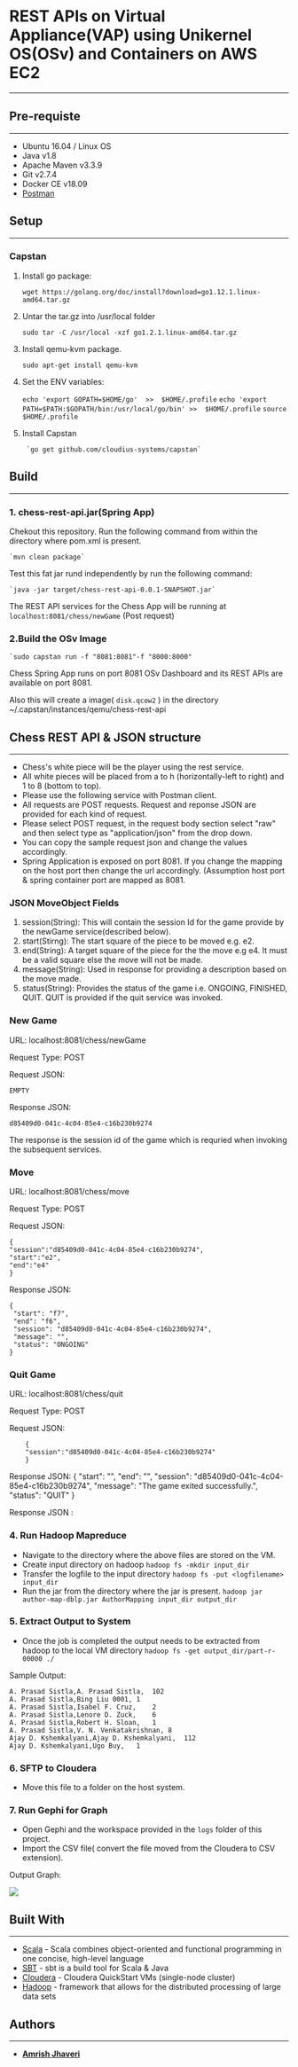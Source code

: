 # REST APIs on Virtual Appliance(VAP) using Unikernel OS(OSv) and Containers on AWS EC2 #

----------

## Pre-requiste ##

----------

- Ubuntu 16.04 / Linux OS
- Java v1.8
- Apache Maven v3.3.9
- Git v2.7.4
- Docker CE v18.09
- [Postman](https://www.getpostman.com/downloads/) 

## Setup  ##

----------

### Capstan ###
1. Install go package:

	`wget https://golang.org/doc/install?download=go1.12.1.linux-amd64.tar.gz`
	
2. Untar the tar.gz into /usr/local folder	

	`sudo tar -C /usr/local -xzf go1.2.1.linux-amd64.tar.gz`
	
3. Install qemu-kvm package.

	`sudo apt-get install qemu-kvm`			

4. Set the ENV variables:

	`echo 'export GOPATH=$HOME/go'  >>  $HOME/.profile`
	`echo 'export PATH=$PATH:$GOPATH/bin:/usr/local/go/bin' >>  $HOME/.profile`
	`source $HOME/.profile`

5. Install Capstan            

        `go get github.com/cloudius-systems/capstan`


## Build ##

----------

### 1. chess-rest-api.jar(Spring App) ###

Chekout this repository. Run the following command from within the directory where pom.xml is present.

	`mvn clean package`

Test this fat jar rund independently by run the following command:

	`java -jar target/chess-rest-api-0.0.1-SNAPSHOT.jar`

The REST API services for the Chess App will be running at `localhost:8081/chess/newGame` (Post request)

### 2.Build the OSv Image  ###

	`sudo capstan run -f "8081:8081"-f "8000:8000"

Chess Spring App runs on port 8081
OSv Dashboard and its REST APIs are available on port 8081.

Also this will create a image( `disk.qcow2` ) in the directory 
	~/.capstan/instances/qemu/chess-rest-api


## Chess REST API & JSON structure ##

----------

- Chess's white piece will be the player using the rest service.
- All white pieces will be placed from a to h (horizontally-left to right) and 1 to 8 (bottom to top). 
- Please use the following service with Postman client.
- All requests are POST requests. Request and reponse JSON are provided for each kind of request.
- Please select POST request, in the request body section select "raw" and then select type as "application/json" from the drop down.
- You can copy the sample request json and change the values accordingly.
- Spring Application is exposed on port 8081. If you change the mapping on the host port then change the url accordingly. (Assumption host port & spring container port are mapped as 8081. 

### JSON MoveObject Fields ###

1. session(String): This will contain the session Id for the game provide by the newGame service(described below).
2. start(Stirng): The start square of the piece to be moved e.g. e2.
3. end(String): A target square of the piece for the the move e.g e4. It must be a valid square else the move will not be made.
4. message(String): Used in response for providing a description based on the move made.  
5. status(String): Provides the status of the game i.e. ONGOING, FINISHED, QUIT. QUIT is provided if the quit service was invoked. 

### New Game ###

URL: localhost:8081/chess/newGame

Request Type: POST

Request JSON:

	EMPTY

Response JSON:
	
	d85409d0-041c-4c04-85e4-c16b230b9274

The response is the session id of the game which is requried when invoking the subsequent services.


### Move ###

URL: localhost:8081/chess/move

Request Type: POST

Request JSON:

	{
	"session":"d85409d0-041c-4c04-85e4-c16b230b9274",
	"start":"e2",
	"end":"e4"
	}

Response JSON:
	
	{
   	 "start": "f7",
   	 "end": "f6",
   	 "session": "d85409d0-041c-4c04-85e4-c16b230b9274",
   	 "message": "",
   	 "status": "ONGOING"
	}


### Quit Game ###

URL: localhost:8081/chess/quit

Request Type: POST

Request JSON:

        {
        "session":"d85409d0-041c-4c04-85e4-c16b230b9274"
        }

Response JSON:
	{
	"start": "",
    	"end": "",
    	"session": "d85409d0-041c-4c04-85e4-c16b230b9274",
    	"message": "The game exited successfully.",
    	"status": "QUIT"
	}




Response JSON :

### 4. Run Hadoop Mapreduce ###
- Navigate to the directory where the above files are stored on the VM.
- Create input directory on hadoop
    `hadoop fs -mkdir input_dir`
- Transfer the logfile to the input directory
    `hadoop fs -put <logfilename> input_dir`
- Run the jar from the directory where the jar is present.
    `hadoop jar author-map-dblp.jar AuthorMapping input_dir output_dir`        
	
### 5. Extract Output to System ###
- Once the job is completed the output needs to be extracted from hadoop to the local VM directory
    `hadoop fs -get output_dir/part-r-00000 ./` 

Sample Output:

    A. Prasad Sistla,A. Prasad Sistla,	102
    A. Prasad Sistla,Bing Liu 0001,	1
    A. Prasad Sistla,Isabel F. Cruz,	2
    A. Prasad Sistla,Lenore D. Zuck,	6
    A. Prasad Sistla,Robert H. Sloan,	1
    A. Prasad Sistla,V. N. Venkatakrishnan,	8
    Ajay D. Kshemkalyani,Ajay D. Kshemkalyani,	112
    Ajay D. Kshemkalyani,Ugo Buy,	1


### 6. SFTP to Cloudera ###
- Move this file to a folder on the host system.

### 7. Run Gephi for Graph ###
- Open Gephi and the workspace provided in the `logs` folder of this project.
- Import the CSV file( convert the file moved from the Cloudera to CSV extension).

Output Graph:

![](https://bitbucket.org/ajhave5/amrishashvinkumar_jhaveri_hw2/raw/master/logs/authors_mapping3.png)

## Built With

----------
- [Scala](https://www.scala-lang.org/) - Scala combines object-oriented and functional programming in one concise, high-level language
- [SBT](https://www.scala-sbt.org/) - sbt is a build tool for Scala & Java
- [Cloudera](https://www.cloudera.com/) - Cloudera QuickStart VMs (single-node cluster)
- [Hadoop](https://hadoop.apache.org/) - framework that allows for the distributed processing of large data sets

## Authors

----------

* [**Amrish Jhaveri**](https://github.com/AmrishJhaveri)
